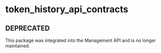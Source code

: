 # token_history_api_contracts

## DEPRECATED

This package was integrated into the Management API and is no longer maintained.

